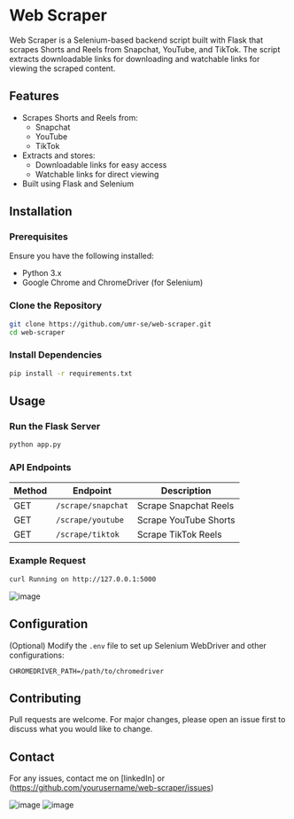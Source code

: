 # Web Scraper

Web Scraper is a Selenium-based backend script built with Flask that scrapes Shorts and Reels from Snapchat, YouTube, and TikTok. The script extracts downloadable links for downloading and watchable links for viewing the scraped content.

## Features
- Scrapes Shorts and Reels from:
  - Snapchat
  - YouTube
  - TikTok
- Extracts and stores:
  - Downloadable links for easy access
  - Watchable links for direct viewing
- Built using Flask and Selenium

## Installation

### Prerequisites
Ensure you have the following installed:
- Python 3.x
- Google Chrome and ChromeDriver (for Selenium)

### Clone the Repository
```sh
git clone https://github.com/umr-se/web-scraper.git
cd web-scraper
```

### Install Dependencies
```sh
pip install -r requirements.txt
```

## Usage

### Run the Flask Server
```sh
python app.py
```

### API Endpoints
| Method | Endpoint | Description |
|--------|-------------|---------------------------|
| GET    | `/scrape/snapchat` | Scrape Snapchat Reels |
| GET    | `/scrape/youtube`  | Scrape YouTube Shorts |
| GET    | `/scrape/tiktok`   | Scrape TikTok Reels |

### Example Request
```sh
curl Running on http://127.0.0.1:5000
```
![image](https://github.com/user-attachments/assets/bbb76bc1-7944-4e2d-bc33-77de73b39fe5)

## Configuration
(Optional) Modify the `.env` file to set up Selenium WebDriver and other configurations:
```env (optional)
CHROMEDRIVER_PATH=/path/to/chromedriver
```
## Contributing
Pull requests are welcome. For major changes, please open an issue first to discuss what you would like to change.

## Contact
For any issues, contact me on [linkedIn] or (https://github.com/yourusername/web-scraper/issues)

![image](https://github.com/user-attachments/assets/f1404ee2-9a5f-475c-b24f-0b8be4c30979)
![image](https://github.com/user-attachments/assets/5048e8b2-ed9d-435f-a4cd-b06cc12ff188)


